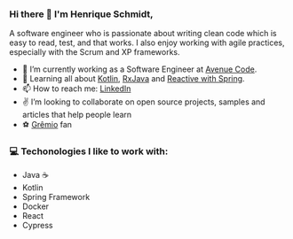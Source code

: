 ### Hi there 👋 I'm Henrique Schmidt,

A software engineer who is passionate about writing clean code which is easy to read, test, and that works. I also enjoy working with agile practices, especially with the Scrum and XP frameworks.

- 🔭 I’m currently working as a Software Engineer at [Avenue Code](http://avenuecode.com/).
- 🌱 Learning all about [Kotlin](https://kotlinlang.org/), [RxJava](https://github.com/ReactiveX/RxJava) and [Reactive with Spring](https://spring.io/reactive).
- 📫 How to reach me: [LinkedIn](https://www.linkedin.com/in/henriquelschmidt/)
- :v: I’m looking to collaborate on open source projects, samples and articles that help people learn
- :soccer: [Grêmio](https://gremio.net/) fan

### 💻 Techonologies I like to work with:

- Java :coffee:
- Kotlin 
- Spring Framework
- Docker
- React
- Cypress
